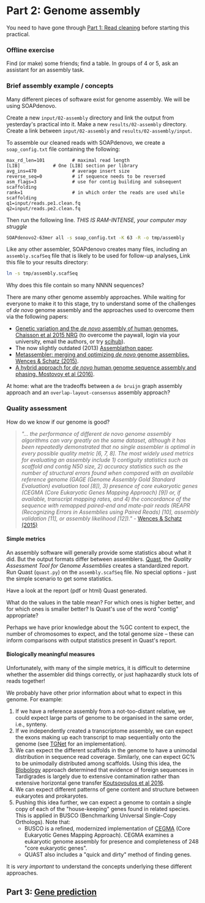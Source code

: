 # Part 2: Genome assembly

You need to have gone through [Part 1: Read cleaning](read-cleaning) before starting this practical.

### Offline exercise

Find (or make) some friends; find a table. In groups of 4 or 5, ask an assistant for an assembly task.

### Brief assembly example / concepts

Many different pieces of software exist for genome assembly. We will be using SOAPdenovo.

Create a new `input/02-assembly` directory and link the output from yesterday's practical into it. Make a new `results/02-assembly` directory. Create a link between `input/02-assembly` and `results/02-assembly/input`.

To assemble our cleaned reads with SOAPdenovo, we create a `soap_config.txt` file containing the following:

```
max_rd_len=101          # maximal read length
[LIB]            # One [LIB] section per library
avg_ins=470             # average insert size
reverse_seq=0           # if sequence needs to be reversed
asm_flags=3             # use for contig building and subsequent scaffolding
rank=1                  # in which order the reads are used while scaffolding
q1=input/reads.pe1.clean.fq
q2=input/reads.pe2.clean.fq
```

Then run the following line. *THIS IS RAM-INTENSE, your computer may struggle*

```bash
SOAPdenovo2-63mer all -s soap_config.txt -K 63 -R -o tmp/assembly
```

Like any other assembler, SOAPdenovo creates many files, including an `assembly.scafSeq` file that is likely to be used for follow-up analyses[.](../../data/reference_assembly/output/assembly.scafSeq.gz) Link this file to your results directory:

```bash
ln -s tmp/assembly.scafSeq
```

Why does this file contain so many NNNN sequences?

There are many other genome assembly approaches. While waiting for everyone to make it to this stage, try to understand some of the challenges of *de novo* genome assembly and the approaches used to overcome them via the following papers:

 * [Genetic variation and the *de novo* assembly of human genomes. Chaisson  et al 2015 NRG](http://www.nature.com/nrg/journal/v16/n11/full/nrg3933.html)  (to overcome the paywall, login via your university, email the authors, or try [scihub](http://en.wikipedia.org/wiki/Sci-Hub)).
 * The now slightly outdated (2013) [Assemblathon paper](http://gigascience.biomedcentral.com/articles/10.1186/2047-217X-2-10).
 * [Metassembler: merging and optimizing *de novo* genome assemblies. Wences & Schatz (2015)](http://genomebiology.biomedcentral.com/articles/10.1186/s13059-015-0764-4).
 * [A hybrid approach for *de novo* human genome sequence assembly and phasing. Mostovoy et al (2016)](http://www.nature.com/nmeth/journal/vaop/ncurrent/full/nmeth.3865.html).

At home: what are the tradeoffs between a `de bruijn` graph assembly approach and an `overlap-layout-consensus` assembly approach?


### Quality assessment

How do we know if our genome is good?

> *"... the performance of different *de novo* genome assembly algorithms can vary greatly on the same dataset, although it has been repeatedly demonstrated that no single assembler is optimal in every possible quality metric [6, 7, 8]. The most widely used metrics for evaluating an assembly include 1) contiguity statistics such as scaffold and contig N50 size, 2) accuracy statistics such as the number of structural errors found when compared with an available reference genome (GAGE (Genome Assembly Gold Standard Evaluation) evaluation tool [8]), 3) presence of core eukaryotic genes (CEGMA (Core Eukaryotic Genes Mapping Approach) [9]) or, if available, transcript mapping rates, and 4) the concordance of the sequence with remapped paired-end and mate-pair reads (REAPR (Recognizing Errors in Assemblies using Paired Reads) [10], assembly validation [11], or assembly likelihood [12])."* -  [Wences & Schatz (2015)](http://genomebiology.biomedcentral.com/articles/10.1186/s13059-015-0764-4)



#### Simple metrics

An assembly software will generally provide some statistics about what it did. But the output formats differ between assemblers. [Quast](http://bioinf.spbau.ru/quast), the *Quality Assessment Tool for Genome Assemblies* creates a standardized report. Run Quast (`quast.py`) on the `assembly.scafSeq` file. No special options - just the simple scenario to get some statistics.

Have a look at the report (pdf or html) Quast generated.

What do the values in the table mean? For which ones is higher better, and for which ones is smaller better? Is Quast's use of the word "contig" appropriate?

Perhaps we have prior knowledge about the %GC content to expect, the number of chromosomes to expect, and the total genome size – these can inform comparisons with output statistics present in Quast's report.


#### Biologically meaningful measures

Unfortunately, with many of the simple metrics, it is difficult to determine whether the assembler did things correctly, or just haphazardly stuck lots of reads together!

We probably have other prior information about what to expect in this genome. For example:
 1. If we have a reference assembly from a not-too-distant relative, we could expect large parts of genome to be organised in the same order, i.e., synteny.
 2. If we independently created a transcriptome assembly, we can expect  the exons making up each transcript to map sequentially onto the genome (see [TGNet](http://github.com/ksanao/TGNet) for an implementation).
 3. We can expect the different scaffolds in the genome to have a unimodal distribution in sequence read coverage. Similarly, one can expect GC% to be unimodally distributed among scaffolds. Using this idea, the [Blobology](https://github.com/sujaikumar/assemblage) approach determined that evidence of foreign sequences in Tardigrades is largely due to extensive contamination rather than extensive horizontal gene transfer [Koutsovoulos et al 2016](http://www.pnas.org/content/113/18/5053).
 4. We can expect different patterns of gene content and structure between eukaryotes and prokaryotes.
 5. Pushing this idea further, we can expect a genome to contain a single copy of each of the "house-keeping" genes found in related species. This is applied in BUSCO (Benchmarking Universal Single-Copy Orthologs). Note that:
    * BUSCO is a refined, modernized implementation of [CEGMA]("http://korflab.ucdavis.edu/Datasets/cegma/") (Core Eukaryotic Genes Mapping Approach). CEGMA examines a eukaryotic genome assembly for presence and completeness of 248 "core eukaryotic genes".
    * QUAST also includes a "quick and dirty" method of finding genes.

It is *very important* to understand the concepts underlying these different approaches.


## Part 3: [Gene prediction](prediction)
